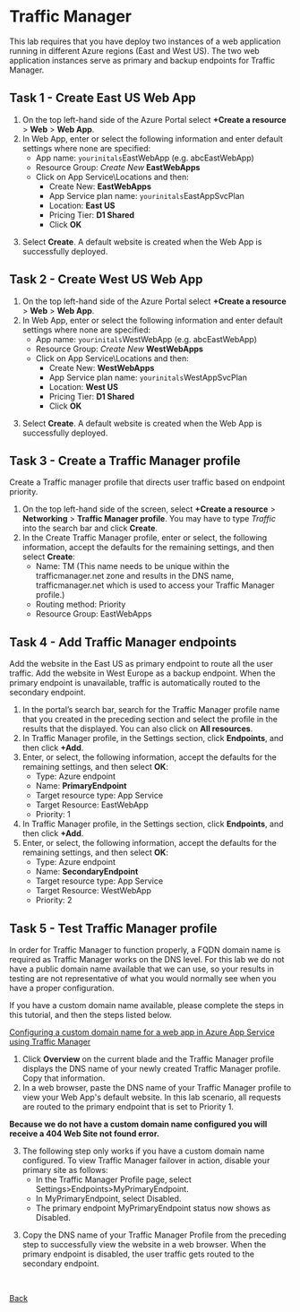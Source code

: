 # Traffic Manager
This lab requires that you have deploy two instances of a web application running in different Azure regions (East and West US). The two web application instances serve as primary and backup endpoints for Traffic Manager.

## Task 1 - Create East US Web App
1.	On the top left-hand side of the Azure Portal select **+Create a resource** > **Web** > **Web App**. 
2.	In Web App, enter or select the following information and enter default settings where none are specified:
    * App name: `yourinitals`EastWebApp (e.g. abcEastWebApp)
    * Resource Group: *Create New* **EastWebApps**
    * Click on App Service\Locations and then:
        * Create New: **EastWebApps**
        * App Service plan name: `yourinitals`EastAppSvcPlan
        * Location: **East US**
        * Pricing Tier: **D1 Shared**
        * Click **OK**
3)	Select **Create**.  A default website is created when the Web App is successfully deployed.

## Task 2 - Create West US Web App
1.	On the top left-hand side of the Azure Portal select **+Create a resource** > **Web** > **Web App**.
2.	In Web App, enter or select the following information and enter default settings where none are specified:
    * App name: `yourinitals`WestWebApp (e.g. abcEastWebApp)
    * Resource Group: *Create New* **WestWebApps**
    * Click on App Service\Locations and then:
        * Create New: **WestWebApps**
        * App Service plan name: `yourinitals`WestAppSvcPlan
        * Location: **West US**
        * Pricing Tier: **D1 Shared**
        * Click **OK**
3)	Select **Create**.  A default website is created when the Web App is successfully deployed.

## Task 3 - Create a Traffic Manager profile
Create a Traffic manager profile that directs user traffic based on endpoint priority.
1.	On the top left-hand side of the screen, select **+Create a resource** > **Networking** > **Traffic Manager profile**.  You may have to type *Traffic* into the search bar and click **Create**.
2.	In the Create Traffic Manager profile, enter or select, the following information, accept the defaults for the remaining settings, and then select **Create**:
    * Name: <yourinitials>TM (This name needs to be unique within the trafficmanager.net zone and results in the DNS name, trafficmanager.net which is used to access your Traffic Manager profile.)
    * Routing method: Priority
    * Resource Group: EastWebApps

## Task 4 - Add Traffic Manager endpoints
Add the website in the East US as primary endpoint to route all the user traffic. Add the website in West Europe as a backup endpoint. When the primary endpoint is unavailable, traffic is automatically routed to the secondary endpoint.
1.	In the portal’s search bar, search for the Traffic Manager profile name that you created in the preceding section and select the profile in the results that the displayed.  You can also click on **All resources**.
2.	In Traffic Manager profile, in the Settings section, click **Endpoints**, and then click **+Add**.
3.	Enter, or select, the following information, accept the defaults for the remaining settings, and then select **OK**:
    * Type: Azure endpoint
    * Name: **PrimaryEndpoint**
    * Target resource type: App Service
    * Target Resource: <yourinitals>EastWebApp
    * Priority: 1
4. In Traffic Manager profile, in the Settings section, click **Endpoints**, and then click **+Add**.
5.	Enter, or select, the following information, accept the defaults for the remaining settings, and then select **OK**:
    * Type: Azure endpoint
    * Name: **SecondaryEndpoint**
    * Target resource type: App Service
    * Target Resource: <yourinitals>WestWebApp
    * Priority: 2
 

## Task 5 - Test Traffic Manager profile
In order for Traffic Manager to function properly, a FQDN domain name is required as Traffic Manager works on the DNS level.  For this lab we do not have a public domain name available that we can use, so your results in testing are not representative of what you would normally see when you have a proper configuration.

If you have a custom domain name available, please complete the steps in this tutorial, and then the steps listed below.

[Configuring a custom domain name for a web app in Azure App Service using Traffic Manager](https://docs.microsoft.com/en-us/azure/app-service/web-sites-traffic-manager-custom-domain-name)


1.	Click **Overview** on the current blade and the Traffic Manager profile displays the DNS name of your newly created Traffic Manager profile. Copy that information.
2.	In a web browser, paste the DNS name of your Traffic Manager profile to view your Web App's default website. In this lab scenario, all requests are routed to the primary endpoint that is set to Priority 1.

**Because we do not have a custom domain name configured you will receive a 404 Web Site not found error.**

3.	The following step only works if you have a custom domain name configured. To view Traffic Manager failover in action, disable your primary site as follows:
    * In the Traffic Manager Profile page, select Settings>Endpoints>MyPrimaryEndpoint.
    * In MyPrimaryEndpoint, select Disabled.
    * The primary endpoint MyPrimaryEndpoint status now shows as Disabled.
3)	Copy the DNS name of your Traffic Manager Profile from the preceding step to successfully view the website in a web browser. When the primary endpoint is disabled, the user traffic gets routed to the secondary endpoint.

 

[Back](../)
